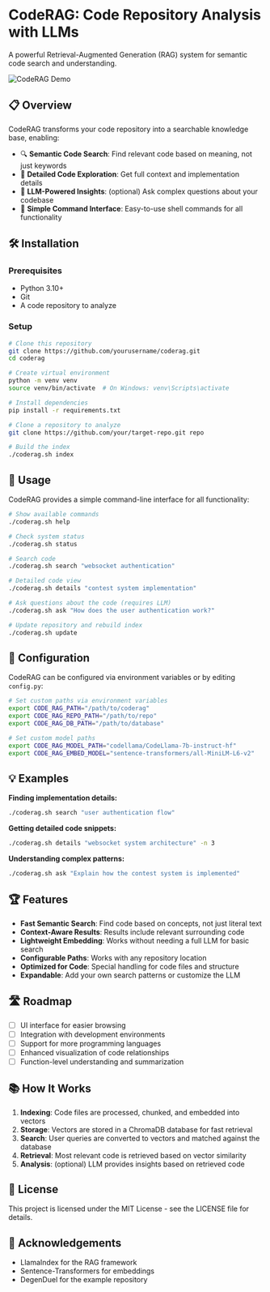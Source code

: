 # CodeRAG: Code Repository Analysis with LLMs

A powerful Retrieval-Augmented Generation (RAG) system for semantic code search and understanding.

![CodeRAG Demo](https://i.ibb.co/f2smYQH/coderag-diagram.png)

## 📋 Overview

CodeRAG transforms your code repository into a searchable knowledge base, enabling:

- 🔍 **Semantic Code Search**: Find relevant code based on meaning, not just keywords
- 📝 **Detailed Code Exploration**: Get full context and implementation details
- 🤖 **LLM-Powered Insights**: (optional) Ask complex questions about your codebase
- 🚀 **Simple Command Interface**: Easy-to-use shell commands for all functionality

## 🛠️ Installation

### Prerequisites

- Python 3.10+
- Git
- A code repository to analyze

### Setup

```bash
# Clone this repository
git clone https://github.com/yourusername/coderag.git
cd coderag

# Create virtual environment
python -m venv venv
source venv/bin/activate  # On Windows: venv\Scripts\activate

# Install dependencies
pip install -r requirements.txt

# Clone a repository to analyze
git clone https://github.com/your/target-repo.git repo

# Build the index
./coderag.sh index
```

## 🚀 Usage

CodeRAG provides a simple command-line interface for all functionality:

```bash
# Show available commands
./coderag.sh help

# Check system status
./coderag.sh status

# Search code
./coderag.sh search "websocket authentication"

# Detailed code view
./coderag.sh details "contest system implementation"

# Ask questions about the code (requires LLM)
./coderag.sh ask "How does the user authentication work?"

# Update repository and rebuild index
./coderag.sh update
```

## 🔧 Configuration

CodeRAG can be configured via environment variables or by editing `config.py`:

```bash
# Set custom paths via environment variables
export CODE_RAG_PATH="/path/to/coderag"
export CODE_RAG_REPO_PATH="/path/to/repo"
export CODE_RAG_DB_PATH="/path/to/database"

# Set custom model paths
export CODE_RAG_MODEL_PATH="codellama/CodeLlama-7b-instruct-hf"
export CODE_RAG_EMBED_MODEL="sentence-transformers/all-MiniLM-L6-v2"
```

## 💡 Examples

**Finding implementation details:**
```bash
./coderag.sh search "user authentication flow"
```

**Getting detailed code snippets:**
```bash
./coderag.sh details "websocket system architecture" -n 3
```

**Understanding complex patterns:**
```bash
./coderag.sh ask "Explain how the contest system is implemented"
```

## 🏆 Features

- **Fast Semantic Search**: Find code based on concepts, not just literal text
- **Context-Aware Results**: Results include relevant surrounding code
- **Lightweight Embedding**: Works without needing a full LLM for basic search
- **Configurable Paths**: Works with any repository location
- **Optimized for Code**: Special handling for code files and structure
- **Expandable**: Add your own search patterns or customize the LLM

## 🛣️ Roadmap

- [ ] UI interface for easier browsing
- [ ] Integration with development environments
- [ ] Support for more programming languages
- [ ] Enhanced visualization of code relationships
- [ ] Function-level understanding and summarization

## 📚 How It Works

1. **Indexing**: Code files are processed, chunked, and embedded into vectors
2. **Storage**: Vectors are stored in a ChromaDB database for fast retrieval
3. **Search**: User queries are converted to vectors and matched against the database
4. **Retrieval**: Most relevant code is retrieved based on vector similarity
5. **Analysis**: (optional) LLM provides insights based on retrieved code

## 📄 License

This project is licensed under the MIT License - see the LICENSE file for details.

## 🙏 Acknowledgements

- LlamaIndex for the RAG framework
- Sentence-Transformers for embeddings
- DegenDuel for the example repository 